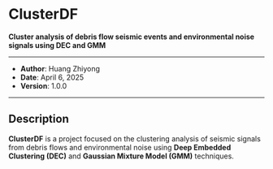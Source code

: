 #  ClusterDF

**Cluster analysis of debris flow seismic events and environmental noise signals using DEC and GMM**

---

- **Author**: Huang Zhiyong  
- **Date**: April 6, 2025  
- **Version**: 1.0.0

---

##  Description

**ClusterDF** is a project focused on the clustering analysis of seismic signals from debris flows and environmental noise using **Deep Embedded Clustering (DEC)** and **Gaussian Mixture Model (GMM)** techniques.
